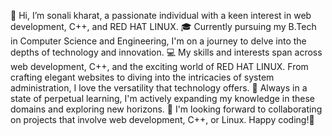 👋 Hi, I’m sonali kharat, a passionate individual with a keen interest in web development, C++, and RED HAT LINUX.
🎓 Currently pursuing my B.Tech in Computer Science and Engineering, I'm on a journey to delve into the depths of technology and innovation.
💻 My skills and interests span across web development, C++, and the exciting world of RED HAT LINUX. From crafting elegant websites to diving into the intricacies of system administration, I love the versatility that technology offers.
🌱 Always in a state of perpetual learning, I'm actively expanding my knowledge in these domains and exploring new horizons.
💞️ I'm looking forward to collaborating on projects that involve web development, C++, or Linux. 
                Happy coding!🚀

